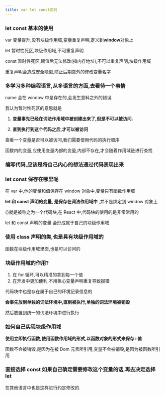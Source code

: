 ```yaml
---
title: var let const区别
---
```


### let const 基本的使用

var 变量提升,没有块级作用域,变量重复声明,定义到**window**对象上

let 暂时性死区,块级作用域,不可重复声明

const 暂时性死区,赋值后无法修改(指内存地址),不可以重复声明,块级作用域

重复声明会造成安全隐患,防止后期意外的修改变量名字

### 多学习多种编程语言,从多语言的方面,去看待一个事情

name 会在 window 中是存在的,会发生意料之外的错误

我认为暂时性死区的意思就是

1. **变量事先已经在词法作用域中被创建出来了,但是不可以被访问.**

2. **直到执行到这个代码之后,才可以被访问**

查看一个变量是否可以被访问,我们需要使用代码的执行顺序

函数内的变量,应使用变量内部的变量,内部不存在,才会随着作用域链进行查找

### 编写代码,应该是将自己内心的想法通过代码表现出来

### let const 保存在哪里呢

在 var 中,他的变量和值保存在 window 对象中,变量只有函数作用域

**let 和 const 声明的变量, 是保存在词法作用域中** ,并不是绑定到 window 对象上

{}就是被称之为一个代码块,在 React 中,代码块的使用的是非常常用的

let 和 const 声明的变量 会形成属于自己的块级作用域

### 使用 class 声明的类,也是具有块级作用域的

函数在块级作用域里面,也是可以访问的

### 块级作用域的作用?

1. 在 for 循环,可以精准的拿到每一个值
2. 在开发中更加便利,不用担心变量声明重复导致报错

代码块中也是存在属于自己的环境记录信息的

**会事先放到单独的词法环境中,直到被执行,单独的词法环境被销毁**

然后放置到统一的词法环境中进行执行

### 如何自己实现块级作用域

**使用立即执行函数,使用函数作用域的形式,以函数对象的形式来保存 i 值**

函数不会被销毁,是因为在被 Dom 元素所引用,变量不会被销毁,是因为被函数所引用

### 直接选择 const 如果自己确定需要修改这个变量的话,再去决定选择 let

在其他语言中也是这样进行约定修改的.
